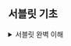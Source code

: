 ## 서블릿 기초
<details>
<summary>서블릿 완벽 이해</summary>

### 1. 서블릿 기초

`서블릿`은 JSP 표준이 나오기 전에 만들어진 표준으로 자바로 웹 어플리케이션을 개발할 수 있도록 하기 위해 만들어졌다. 서블릿을 이용하면 자바 클래스를 이용해서 웹 어플리케이션을 개발하게 된다. 일반적인 서블릿의 개발 과정은 다음과 같다.

1. 서블릿 규약에 따라 자바 코드를 작성한다.
2. 자바 코드를 컴파일해서 클래스 파일을 생성한다.
3. 클래스 파일을 /WEB-INF/classes 폴더에 패키지에 알맞게 위치시킨다.
4. web.xml 파일에 서블릿 클래스를 설정한다.
5. 톰캣 등의 컨테이너를 실행한다.
6. 웹 브라우저에서 확인한다.

서블릿 개발 과정은 JSP와 비교하면 몇 가지 과정이 더 들어가 복잡한데, 이런 이유로 서블릿보다는 JSP를 사용하게 된다. 하지만, MVC 패턴을 지원하는 프레임워크를 만들어야 하는 경우 서블릿으로 기반 코드를 개발하는 경우가 많기 때문에, 서블릿 코드를 직접 구현하지는 않더라도 웹 개발을 배울 때 서블릿 자체에 대해서 이해하는 것은 중요하다.

### 2. 예제 프로젝트 생성

### 1. 서블릿 클래스 구현

아주 간단한 서블릿 클래스 코드를 보면서 서블릿의 구현 방법을 살펴보도록 하자.

```java
package example;

import java.io.IOException;
import java.io.PrintWriter;
import java.util.Date;

import jakarta.servlet.ServletException;
import jakarta.servlet.http.HttpServlet;
import jakarta.servlet.http.HttpServletRequest;
import jakarta.servlet.http.HttpServletResponse;

public class NowServlet extends HttpServlet{

    @Override
    protected void doGet(HttpServletRequest request, HttpServletResponse response) throws ServletException, IOException{

(위의 코드 해석)
1. 먼저 HttpServlet 클래스를 상속받은 클래스를 작성
2. HttpServlet 클래스를 상속받았다면, 
   처리하고자 하는 HTTP 방식(method)에 따라 **알맞은 메서드를 재정의**해서 구현해야 한다.
3. 예를 들어, 서블릿이 GET 방식의 요청을 처리해야 한다면, **doGet() 메서드를 재정의**하면 된다. 
4. doGet() 메서드는 HttpServletRequest와 HttpServletResponse의 두 파라미터를 갖는데, 이 두 파라미터는 각각 JSP의 기본 객체와 response 기본 객체에 해당한다.
5. 재정의한 메서드는 request를 이용해서 웹 브라우저의 요청 정보를 읽어오던가 
                    response를 이용해서 응답을 전송할 수 있다. 
ㅡㅡㅡㅡㅡㅡㅡㅡㅡㅡㅡㅡㅡㅡㅡㅡㅡㅡㅡㅡㅡㅡㅡㅡㅡㅡㅡㅡㅡㅡㅡㅡㅡㅡㅡㅡㅡㅡㅡㅡㅡㅡㅡㅡㅡㅡㅡㅡㅡㅡㅡㅡㅡㅡ
        response.setContentType("text/html; charset=utf-8");

(위의 코드 해석)
6. 응답을 전송하려면  **response.setContentType() 메서드**를 이용해서 응답의 컨텐츠 타입을 지정해야 한다.
   
- 응답 컨텐츠 타입이 text/html이고 캐릭터 셋이 utf-8이라고 지정
- 여기서 setContentType() 메서드에 전달되는 값은 JSP에서 page 디렉티브의 contentType 속성값과 동일
ㅡㅡㅡㅡㅡㅡㅡㅡㅡㅡㅡㅡㅡㅡㅡㅡㅡㅡㅡㅡㅡㅡㅡㅡㅡㅡㅡㅡㅡㅡㅡㅡㅡㅡㅡㅡㅡㅡㅡㅡㅡㅡㅡㅡㅡㅡㅡㅡㅡㅡㅡㅡㅡㅡ

        PrintWriter out = response.getWriter();

        out.println("<html>");
        out.println("<head><title>현재시간</title></head>");
        out.println("<body>");
        out.println("현재 시간은");
        out.println(new Date());
        out.println("입니다.");
        out.println("</body></html>");
    }
}

(위의 코드 해석)
응답의 컨텐츠 타입을 지정했다면, 그 다음으로 할 작업은 실제로 응답 결과를 웹 브라우저에 전송하는 것
- 웹 브라우저 데이터 전송하려면 response.getWriter()로 문자열 데이터 출력할 수 있는 PrintWriter구해야 함.
- PrintWriter는 println() 메서드를 제공하는데, 이 메서드를 이용해서 전송할 응답 데이터를 전달한다.
- println() 메서드에 전달한 데이터는 웹 브라우저에 전송되어 화면에 출력된다.
```

### 2. web.xml로 매핑하기

서블릿 클래스를 생성했다면, 다음으로 할 작업은 WEB-INF 폴더의 **web.xml 파일에 서블릿 클래스를 등록하는 것**이다. 

아래 예제 코드는 NowServlet 클래스를 web.xml 파일에 등록한 예를 보여주고 있다.

```xml
**web.xml 파일**

<?xml version="1.0" encoding="UTF-8"?>
<web-app xmlns="http://xmlns.jcp.org/xml/ns/javaee"
         xmlns:xsi="http://www.w3.org/2001/XMLSchema-instance"
         xsi:schemaLocation="http://xmlns.jcp.org/xml/ns/javaee http://xmlns.jcp.org/xml/ns/javaee/web-app_4_0.xsd"
         version="4.0">
ㅡㅡㅡㅡㅡㅡㅡㅡㅡㅡㅡㅡㅡㅡㅡㅡㅡㅡㅡㅡㅡㅡㅡㅡㅡㅡㅡㅡㅡㅡㅡㅡㅡㅡㅡㅡㅡㅡㅡㅡㅡㅡㅡㅡㅡㅡㅡㅡㅡㅡㅡㅡㅡㅡ

     <servlet>
        <servlet-name>now</servlet-name>
        <servlet-class>example.NowServlet</servlet-class>
    </servlet>

1. 먼저 <servlet> 태그를 이용해서 서블릿 클래스를 등록한다. 
2. 이 때 <servlet-name>은 해당 서블릿을 참조할 때 사용할 이름을 입력하고 
3. <servlet-class>는 서블릿으로 사용할 클래스의 완전한 이름을 입력한다. 

- 위 예의 경우 **example.NowServlet 클래스**를 **"now"라는 이름의 서블릿으로 등록**한다.
ㅡㅡㅡㅡㅡㅡㅡㅡㅡㅡㅡㅡㅡㅡㅡㅡㅡㅡㅡㅡㅡㅡㅡㅡㅡㅡㅡㅡㅡㅡㅡㅡㅡㅡㅡㅡㅡㅡㅡㅡㅡㅡㅡㅡㅡㅡㅡㅡㅡㅡㅡㅡㅡㅡ

    <servlet-mapping>
        <servlet-name>now</servlet-name>
        <url-pattern>/now</url-pattern>
    </servlet-mapping>
</web-app>

사용할 서블릿을 지정했다면 그다음으로 할 작업은 해당 서블릿이 어떤 URL을 처리할지에 대한 매핑 정보를 등록하는 것이다. 

이는 <servlet-mapping> 태그를 이용해서 지정한다. 
<servlet-class> 태그에서 <servlet-name>은 매핑할 서블릿의 이름을 지정하며
                         <url-pattern>은 매핑할 URL의 패턴을 지정한다.

 예를 들어, 위의 코드에서는 now라는 이름의 서블릿이 **/now라는 URL 패턴**을 처리한다고 지정하고 있다. 
ㅡㅡㅡㅡㅡㅡㅡㅡㅡㅡㅡㅡㅡㅡㅡㅡㅡㅡㅡㅡㅡㅡㅡㅡㅡㅡㅡㅡㅡㅡㅡㅡㅡㅡㅡㅡㅡㅡㅡㅡㅡㅡㅡㅡㅡㅡㅡㅡㅡㅡㅡㅡㅡㅡ

앞서 위의 코드에서 NowServlet 클래스를 now라는 이름의 서블릿으로 등록했으므로, 

< 결과적으로 **/now라는 URL**을 **NowServlet(서블릿 클래스)**이 처리하게 된다. >
```

서블릿을 등록하려면 다음의 두 가지를 설정해야 한다.

- 서블릿으로 사용할 클래스
- 서블릿과 URL 간의 매핑

실제로 NowServlet이 정상적으로 동작하는지 확인하기 위해 톰캣을 실행하고 웹 브라우저에 http://localhost:8080/chap17/now URL을 입력해보자. 그러면 다음과 같은 결과 화면이 출력되는 것을 확인할 수 있다.



<p align="center">
<img src="https://github.com/MentoringOrganization/Java/assets/105201451/2a82a830-42a6-44df-9b7f-a97eb5af8a7d" width="400" height="100"/>

<url-pattern>은 다음과 같이 한 번 이상을 사용할 수 있다. 이 경우 각각의 URL 패턴에 해당 서블릿을 매핑한다.

```xml
<servlet-mapping>
        <servlet-name>now</servlet-name>
        <url-pattern>/now</url-pattern>
        <url-pattern>/now2</url-pattern>
    </servlet-mapping>
```

서블릿 매핑할 때 사용하는 <url-pattern>은 **웹 어플리케이션 경로를 제외한 나머지 경로를 기준으로 적용**된다. 

예를 들어, 앞서 web.xml 설정에서 다음과 같이 서블릿 매핑을 설정했다.

```
<servlet-mapping>
        <servlet-name>now</servlet-name>
        <url-pattern>/now</url-pattern>
    </servlet-mapping>
```

이 경우 실제 <url-pattern>의 /now와 매핑되는 URL은 웹 어플리케이션 경로를 포함한 /chap17/now가 된다. 

<url-pattern>에는 이외에도 다양한 매핑 규칙을 지원한다.

### 3. 애노테이션으로 매핑하기

서블릿 2.5 버전까지는 web.xml 파일에 서블릿으로 등록해야 서블릿 클래스를 사용할 수 있었는데, 

서블릿 3.0 버전부터는 @WebServlet 애노테이션을 사용하면 **web.xml 파일에 따로 등록하지 않아도 서블릿으로 등록된다.** 

톰캣 7(서블릿 3.0)이나 8 버전(서블릿 3.1)처럼 서블릿 3.0을 지원하는 웹 컨테이너는 **@WebServlet이 적용된 클래스를 검색해서 서블릿으로 자동으로 등록한다.**

@WebServlet 애노테이션은 아래 예제 코드와 같이 사용된다.

```java
**HelloServlet 서블릿 클래스**

package example;

import jakarta.servlet.ServletException;
import jakarta.servlet.annotation.WebServlet;
import jakarta.servlet.http.HttpServlet;
import jakarta.servlet.http.HttpServletRequest;
import jakarta.servlet.http.HttpServletResponse;

import java.io.IOException;
import java.io.PrintWriter;

<<<<<<<<<<<<<<<<<<<<  @WebServlet(urlPatterns = "/hello")>>>>>>>>>>>>>>>>>>>>>>>>>>>>>>>>>>>>

위에서 @WebServlet 애노테이션은 urlPatterns 속성을 갖는데
 이 속성은 해당 **서블릿에 매핑될 URL 패턴을 지정할 때 사용**된다. 

위 코드는 **/hello로 들어오는 URL**을 **HelloServlet(서블릿 클래스**)이 처리하도록 설정하고 있다.
ㅡㅡㅡㅡㅡㅡㅡㅡㅡㅡㅡㅡㅡㅡㅡㅡㅡㅡㅡㅡㅡㅡㅡㅡㅡㅡㅡㅡㅡㅡㅡㅡㅡㅡㅡㅡㅡㅡㅡㅡㅡㅡㅡㅡㅡㅡㅡㅡㅡㅡㅡㅡㅡ
public class HelloServlet extends HttpServlet {

    @Override
    protected void doGet(HttpServletRequest request, HttpServletResponse response) throws ServletException, IOException{
        request.setCharacterEncoding("utf-8");
        response.setContentType("text/html; charset=utf-8");

        PrintWriter out = response.getWriter();
        out.println("<html>");
        out.println("<head><title>인사</title></head>");
        out.println("<body>");
        out.println("안녕하세요, ");
        out.println(request.getParameter("name"));
        out.println("님");
        out.println("</body></html>");
    }
}
```

만약 두 개 이상의 URL 패턴을 처리하도록 하고 싶다면 다음과 같이 urlPatterns 속성값으로 배열을 전달하면 된다.

```
@WebServlet(urlPatterns = {"/hello, "/hello1"})
```

HelloServlet 클래스를 컴파일한 뒤 톰캣을 재시작해보자. 

톰캣이 chap17 웹 어플리케이션을 구동하면서 @Webservlet 애노테이션이 적용된 서블릿을 찾게 되므로, 

사용할 서블릿으로 HelloServlet을 등록하게 된다. 

**따라서 < web.xml에 별도의 설정을 하지 않더라도 >  http://localhost:8080/chap17/hello URL을 이용해서 HelloServlet을 실행할 수 있게 된다.**

<p align="center">
<img src="https://github.com/MentoringOrganization/Java/assets/105201451/824f383b-ad5f-4469-a11f-fd2dbdea8c06" width="400" height="100"/>


@WebServlet 애노테이션을 사용할 때 고려할 점은 **서블릿이 범용적으로 사용되는 서블릿인지의 여부**이다. 

**MVC 프레임워크**는 어떤 URL을 서블릿이 처리할지 미리 알 수 없다. 

단지, 다양한 요청 URL을 MVC 프레임워크가 처리할 수 있는 기능을 구현할 수 있을 뿐이다.

이는 **@WebServlet 애노테이션을 사용할 경우** 서블릿이 처리해야 할 URL 패턴이 변경될 때마다, 자바 소스 코드의 urlPatterns 속성값을 변경하고 다시 컴파일해야 한다는 것을 뜻한다. 

반면, **@WebServlet을 사용하지 않고 web.xml 파일을 사용**하면 URL 경로가 바뀔 경우 web.xml 파일만 변경하면 된다. 

**따라서, 서블릿의 용도에 따라서 @WebServlet 애노테이션을을 사용할지 아니면 web.xml 설정을 사용할지를 알맞게 결정해야 한다.**

### 4. HTTP 각 방식별 구현 메서드

HTTP는 GET, POST, HEAD, PUT, DELETE의 방식을 지원하고 있는데, 일반적으로 웹에서 사용되는 그리고 웹 브라우저가 지원하는 방식은 GET과 POST이다.

**HttpServlet은 HTTP의 각 방식에 따라 알맞은 메서드를 이용해서 구현하도록 정의하고 있다.** 

예를 들어, GET 방식은 doGet() 메서드를 이용해서 처리하고, POST 방식의 경우 doPost() 메서드를 이용해서 처리하도록 정의하고 있다. 

GET과 POST 방식의 요청을 처리하는 메서드는 각각 다음과 같다.

- GET 방식 :
    
    protected void doGet(HttpServletRequest req, HttpServletResponse resp) throws ServletException, IOException
    
- POST 방식 :
    
    protected void doPost(HttpServletRequest req, HttpServletResponse resp) throws ServletException, IOException
    

만약 GET 방식과 POST 방식을 모두 처리해야 하는 서블릿이라면 다음과 같이 두 메서드를 모두 재정의해서 알맞게 처리해주면 된다.

```java
@Override
protected void doGet(HttpServletRequest req, HttpServletResponse resp) throws ServletException, IOException {
	... // GET 방식에 대한 처리, 예: 폼 출력하기
}

@Override
protected void doPost(HttpServletRequest req, HttpServletResponse resp) throws ServletException, IOException {
	... // POST 방식에 대한 처리, 예: 폼 데이터 처리하기
}
```

### 5. 서블릿 로딩과 초기화

NowServlet의 코드를 다시 보자.

```java
public class NowServlet extends HttpServlet{

    @Override
    protected void doGet(HttpServletRequest request, HttpServletResponse response) throws ServletException, IOException{
        response.setContentType("text/html; charset=utf-8");

        PrintWriter out = response.getWriter();
        out.println("<html>");
        out.println("<head><title>현재시간</title></head>");
        out.println("<body>");
        out.println("현재 시간은");
        out.println(new Date());
        out.println("입니다.");
        out.println("</body></html>");
    }
}
```

web.xml에서 NowServlet을 /now 경로에 매핑했다. 

웹 브라우저에서 /now 경로로 접근하면 NowServlet(서블릿 클래스)을 실행하는데, 

서블릿 컨테이너는 처음 서블릿을 실행할 때 **서블릿 객체를 생성**한다. 

아래 그림과 같이 서블릿을 최초 요청할 때 **서블릿 객체를 생성**하고, 이후 요청이 오면  **앞서 생성한 서블릿 객체를 그대로 사용**한다.

!https://velog.velcdn.com/images%2Fjsj3282%2Fpost%2Fa9daa558-897f-4c3e-b7b0-8841602437a5%2Fimage.png

웹 컨테이너가 서블릿 객체를 생성(서블릿 처음 실행될 때) 하고 / init() 메서드를 호출하는 과정(필요한 초기화 과정 수행)을 '**서블릿 로딩' 과정**이라고 한다. 

 init() 메서드의 기본 구현

```java
**inint 메서드** 

// GenericServlet 구현
public void init(ServletConfig config) throws ServletException {
    this.config = config;
    this.init();
}

public void init() throws ServletException {
}

서블릿 컨테이너는 서블릿을 초기화하기 위해 ServletConfig 파라미터를 갖는 init() 메서드를 실행한다. 
- 위 코드에서 보는 것처럼 init(ServletConfig) 메서드는 다시 파라미터가 없는 init() 메서드를 호출한다. 
- 따라서, 초기화가 필요한 서블릿을 파라미터가 없는 init() 메서드를 재정의하면 된다. 
  (물론, ServletConfig가 필요하면 ServletConfig를 파라미터롤 갖는 init() 메서드를 재정의하면 된다.)
```

**<DBCPInit 서블릿 클래스에 파라미터가 없는 init() 메서드를 재정의해서 초기화하는 코드 >** 

```java
**DBCPInit 서블릿 클래스**

public class DBCPInit extends HttpServlet {

    @Override
    public void init() throws ServletException {  // 서블릿을 초기화할 때 사용
        loadJDBCDriver();
        initConnectionPool();
    }
```

보통 초기화 작업은 상대적으로 시간이 오래 걸리기 때문에, 

**처음 서블릿을 사용하는 시간**보다는 **웹 컨테이너를 처음 구동하는 시점**에 초기화를 진행하는 것이 좋다. 

이를 위한 **<load-on-startup> 태그**이다. 

**<DBCP 초기화를 위해 web.xml 파일에 추가한 설정 >**

```xml
**web.xml 파일**

<servlet>
  <servlet-name>DBCPInit</servlet-name>
  <servlet-class>jdbc.DBCPInit</servlet-class>
  <load-on-startup>1</load-on-startup>  <<<
</servlet>
```

<load-on-startup> 태그를 설정하면 웹 어플리케이션을 시작할 때 서블릿을 로딩한다. 

즉, 톰캣을 구동하는 시점에  / DBCPInit 서블릿 객체를 생성하고 / init() 메서드를 실행한다. 

**웹 어플리케이션을 시작하는 시점에 커넥션 풀을 초기화하므로,** 

**JSP나 서블릿 코드에서 커넥션 풀을 사용할 수 있게 된다.**

<load-on-startup> 태그의 값은 로딩 순서를 의미한다. 

값을 기준으로 오름차순으로 서블릿을 로딩한다. 

예를 들어, 다음과 같은 설정이 있으면 <load-on-startup>의 값의 작은 Config 서블릿을 먼저 로딩하고 그다음에 DBCPInit 서블릿을 로딩한다.

```xml
<servlet>
  <servlet-name>Config</servlet-name>
  <servlet-class>config.ConfigInit</servlet-class>
  <load-on-startup>1</load-on-startup>
</servlet>

<servlet>
  <servlet-name>DBCPInit</servlet-name>
  <servlet-class>jdbc.DBCPInit</servlet-class>
  <load-on-startup>2</load-on-startup>
</servlet>
ㅡㅡㅡㅡㅡㅡㅡㅡㅡㅡㅡㅡㅡㅡㅡㅡㅡㅡㅡㅡㅡㅡㅡㅡㅡㅡㅡㅡㅡㅡㅡㅡㅡㅡㅡㅡㅡㅡㅡㅡㅡㅡㅡㅡㅡㅡㅡㅡㅡㅡㅡㅡㅡㅡ
<load-on-startup> 태그의 값은 로딩 순서를 의미한다. 
- 값을 기준으로 오름차순으로 서블릿을 로딩한다. 

- 예를 들어, 다음과 같은 설정이 있으면 <load-on-startup>의 값의 작은 Config 서블릿을 먼저 로딩하고 
  그다음에 DBCPInit 서블릿을 로딩한다.
```

**< @WebServlet 태그를 사용하는 경우>**

```java
**InitServlet 클래스**

@WebServlet(urlPatterns = "/hello", **loadOnStartup = 1**)
public class InitServlet extends HttpServlet{
    ...
}

loadOnStartup 속성을 이용해서 로딩 값을 지정한다.
```

---

### 6. 초기화 파라미터

DBCPInit 코드의 일부를 다시 보자.

```java
**DBCPInit 서블릿 클래스 ( 위의 코드와 이어짐)**

public class DBCPInit extends HttpServlet {

    @Override
    public void init() throws ServletException {
        loadJDBCDriver();
        initConnectionPool();
    }

    private void loadJDBCDriver() {
        try {
            Class.forName("com.mysql.jdbc.Driver");
        } catch (ClassNotFoundException ex) {
            throw new RuntimeException("fail to load JDBC Driver", ex);
        }
    }

    private void initConnectionPool() {
        try {
            String jdbcUrl =
                    "jdbc:mysql://localhost:3306/jsptest?" +
                            "useUnicode=true&characterEncoding=utf8";
            String username = "jspexam";
            String pw = "jsppw";
            ... 코드 생략
    }
```

DBCPInit 클래스는 한 가지 단점이 있다. 

위 코드에서 보듯이 JDBC 드라이버 클래스 이름과 JDBC URL, DB 사용자 정보가 코드에 있기 때문에, 

DB를 MySQL에서 오라클로 변경하거나 JDBC URL을 변경하려면 코드를 직접 수정해야 한다.

**서블릿은 코드를 직접 변경하지 않고 사용할 값을 변경할 수 있는 방법을 제공**

, 그 방법은 **초기화 파라미터를 사용**하는 것이다. 

서블릿은 web.xml의 <init-param> 태그를 이용해서 서블릿을 초기화할 때

 필요한 값을 전달하는 방법을 제공하고 있다. 

예를 들어, 다음과 같이 초기화 파라미터를 전달할 수 있다.

```xml
<servlet>
  <servlet-name>DBCPInit2</servlet-name>
  <servlet-class>jdbc.DBCPInit2</servlet-class>

  **<init-param>**
    <param-name>jdbcdriver</param-name>
    <param-value>com.mysql.jdbc.Driver</param-value>
  </init-param>
  <init-param>
    <param-name>poolName</param-name>
    <param-value>chap14</param-value>
  </init-param>
  <load-on-startup>1</load-on-startup>
ㅡㅡㅡㅡㅡㅡㅡㅡㅡㅡㅡㅡㅡㅡㅡㅡㅡㅡㅡㅡㅡㅡㅡㅡㅡㅡㅡㅡㅡㅡㅡㅡㅡㅡㅡㅡㅡㅡㅡㅡㅡㅡㅡㅡㅡㅡㅡㅡㅡㅡㅡㅡㅡㅡ
<init-param> 태그는 서블릿의 초기화 파라미터를 지정할 때 사용하며 자식 태그는 다음과 같다.
- <param-name> 태그 : 초기화 파라미터의 이름을 지정한다.
- <param-value> 태그 : 초기화 파라미터의 값을 지정한다.
위 코드는 jdbcDriver라는 이름의 초기화 파라미터 값으로 com.mysql.jdbc.Driver를 지정하고, 
poolName 초기화 파라미터의 값으로 chap14를 지정하고 있다.

</servlet>
```

서블릿 클래스에서 초기화 파라미터에 접근하려면  / getInitParameter() 메서드를 사용하면 된다. 

초기화 파라미터를 사용해서 커넥션 풀과 관련된 설정 정보를 전달받도록 구현한 DBCPInit2 클래스는 아래 예제 코드처럼 getInitParameter() 메서드를 사용해서 초기화 파라미터를 사용한다.

```java
package jdbc;

import jakarta.servlet.ServletException;
import jakarta.servlet.http.HttpServlet;
import org.apache.commons.dbcp2.*;
import org.apache.commons.pool2.impl.GenericObjectPool;
import org.apache.commons.pool2.impl.GenericObjectPoolConfig;

import java.sql.DriverManager;

public class DBCPInit2 extends HttpServlet {

    @Override
    public void init() throws ServletException {
        loadJDBCDriver();
        initConnectionPool();
    }

    private void loadJDBCDriver() {
        String driverClass = getInitParameter("jdbcdriver");
        try {
            Class.forName(driverClass);
        } catch (ClassNotFoundException ex) {
            throw new RuntimeException("fail to load JDBC Driver", ex);
        }
    }

DBCPInit2 클래스는 getInitParameter() 메서드를 이용해서 "jdbcdriver" 초기화 파라미터 값을 읽어와, 
이 값을 이용해서 JDBC 드라이버를 로딩한다. 
ㅡㅡㅡㅡㅡㅡㅡㅡㅡㅡㅡㅡㅡㅡㅡㅡㅡㅡㅡㅡㅡㅡㅡㅡㅡㅡㅡㅡㅡㅡㅡㅡㅡㅡㅡㅡㅡㅡㅡㅡㅡㅡㅡㅡㅡㅡㅡㅡㅡㅡㅡㅡㅡㅡ

또 커넥션을 생성할 때 사용할 JDBC URL, DB 사용자, 암호를 초기화 파라미터에서 읽어오고, 
커넥션 풀의 이름으로 사용할 초기화 파라미터를 읽어온다.

    private void initConnectionPool() {
        try {
            String jdbcUrl = getInitParameter("jdbcUrl");
            String username = getInitParameter("dbUser");
            String pw = getInitParameter("dbPass");

            ConnectionFactory connFactory =
                    new DriverManagerConnectionFactory(jdbcUrl, username, pw);

            PoolableConnectionFactory poolableConnFactory =
                    new PoolableConnectionFactory(connFactory, null);
            poolableConnFactory.setValidationQuery("select 1");

            GenericObjectPoolConfig poolConfig = new GenericObjectPoolConfig();
            poolConfig.setTimeBetweenEvictionRunsMillis(1000L * 60L * 5L);
            poolConfig.setTestWhileIdle(true);
            poolConfig.setMinIdle(4);
            poolConfig.setMaxTotal(50);

            GenericObjectPool<PoolableConnection> connectionPool =
                    new GenericObjectPool<>(poolableConnFactory, poolConfig);
            poolableConnFactory.setPool(connectionPool);

            Class.forName("org.apache.commons.dbcp2.PoolingDriver");
            PoolingDriver driver =
                    (PoolingDriver) DriverManager.getDriver("jdbc:apache:commons:dbcp:");
            String poolName = getInitParameter("poolName");
            driver.registerPool("chap14", connectionPool);
        } catch (Exception e) {
            throw new RuntimeException(e);
        }
    }
}
```

**web.xml 파일을 서블릿이 필요로 하는 초기화 파라미터를 알맞게 설정해주면 된다.** 

DBCPInit2를 위한 설정 예는 아래와 같다.

```xml
<servlet>
        <servlet-name>DBCPInit2</servlet-name>
        <servlet-class>jdbc.DBCPInit2</servlet-class>
        <init-param>
            <param-name>jdbcdriver</param-name>
            <param-value>com.mysql.jdbc.Driver</param-value>
        </init-param>
        <init-param>
            <param-name>jdbcUrl</param-name>
            <param-value>jdbc:mysql://localhost:3306/jsptest?characterEncoding=utf8</param-value>
        </init-param>
        <init-param>
            <param-name>dbUser</param-name>
            <param-value>jspexam</param-value>
        </init-param>
        <init-param>
            <param-name>dbPass</param-name>
            <param-value>jsppw</param-value>
        </init-param>
        <init-param>
            <param-name>poolName</param-name>
            <param-value>chap14</param-value>
        </init-param>
    </servlet>

JDBC URL이나 다른 설정을 바꾸려면 서블릿을 변경할 필요 없이 web.xml 파일의 초기화 파라미터 값을 변경하면 된다. 
예를 들어, 커넥션 풀의 이름을 변경하고 싶다면 poolName 초기화 파라미터 값을 "chap14"에서 다른 이름으로 변경한 뒤 톰캣을 재시작하면 된다.
```

getInitParameter() 메서드는 지정한 초기화 파라미터가 존재하면 해당 값을 리턴하며, 존재하지 않으면 null을 리턴한다. 따라서, null인 경우 기본값을 사용하고 싶거나 다른 예외 처리를 하고 싶다면 초기화 파라미터 값이 null인지 여부를 확인해서 알맞게 처리해야 한다.

```java
// 초기화 파라미터가 없으면 null을 리턴한다.
String poolName = getInitParameter("poolName");
if (poolName == null) poolName = "pool";
```

**웹 어플리케이션에서 전반적으로 필요한 초기화 작업을 수행하는 또 다른 방법으로는** 

**ServletContextListener를 사용하는 것이 있다.**

**< @WebServlet 애노테이션으로 매핑한 경우 초기화 파라미터를 전달하려면** 

> initParams 속성의 값으로 @WebInitParam 애노테이션 목록을 전달하면 된다. 

다음의 설정 예를 보여주고 있다.

```java
@WebServlet(urlPatterns = {"/hello", "/hello1"},
  initParams = {
      @WebInitParam(name="greeting", value="Hello"),
      @WebInitParam(name="title", value="제목")
  }
}
```

> **초기화 파라미터를 사용하는 이유 중의 하나는**
> 

클래스의 수정 없이 초기화 과정에서 필요한 값을 수정할 수 있기 때문이다. 

하지만, 소스 코드에 @WebInitParam 애노테이션을 이용해서 초기화 파라미터를 설정하면, 초기화 설정을 변경해야 할 때마다 자바 코드를 수정해야 하기 때문에

@WebInitParam 애노테이션은 변경의 유연함을 떨어뜨린다.

### 3. URL 패턴 매핑 규칙

<servlet-mapping> 태그는 <url-pattern> 태그를 사용해서 서블릿과 URL을 매핑하고, 

@WebServlet의 경우 urlPatterns 속성을 이용해서 서블릿과 URL을 매핑한다는 내용을 앞에서 살펴봤다.

여기서는 <url-pattern> 태그와 urlPatterns 속성에서 사용할 수 있는 URL 패턴이 어떻게 서블릿과 매핑되는지 자세히 살펴보자.

서블릿 규약에 따르면, URL 패턴은 다음 규칙에 따라 서블릿을 매핑한다.

- '/'로 시작하고 '/*'로 끝나는 url-pattern은 경로 매핑을 위해서 사용한다.
- '*.'로 시작하는 url-pattern은 확장자에 대한 매핑을 할 때 사용한다.
- 오직 '/'만 포함하는 경우 어플리케이션의 기본 서블릿으로 매핑한다.
- 이 규칙 외, 나머지 다른 문자열은 정확한 매핑을 위해서 사용한다.

이해를 돕기 위해 서블릿 규약에 포함된 예제를 발췌해 보았다. URL 패턴에 따른 처리 서블릿을 아래 표와 같이 설정했다고 하자.

| URL 패턴 | 매핑 서블릿 |
| --- | --- |
| /too/bar/* | servlet1 |
| /baz/* | servlet2 |
| /catalog | servlet3 |
| *.bop | servlet4 |

위의 표와 같이 URL 패턴을 설정한 경우 실제 요청 경로에 따라서 요청을 처리하는 서블릿은 아래 표와 같다.

| 요청 경로 | 일치 URL 패턴 | 요청 처리 서블릿 |
| --- | --- | --- |
| /foo/bar/index.html | /foo/bar/* | servlet1 |
| /foo/bar/index.bop | /foo/bar/* | servlet1 |
| /baz | /baz/* | servlet2 |
| /baz/index.html | /bax/* | servlet2 |
| /catalog | /catalog | servlet3 |
| /catalog/racecar.bop | *.bop | servlet4 |
| /index.bop | *.bop | servlet4 |

> 서블릿 3에 추가된 주요 기능 중의 하나로 비동기 서블릿이 있다.
>

</details>
